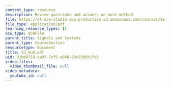 ```yaml
---
content_type: resource
description: Review questions and answers on nose method.
file: https://ol-ocw-studio-app-production.s3.amazonaws.com/courses/16-01-unified-engineering-i-ii-iii-iv-fall-2005-spring-2006/31bd8753ca9f7cf5a84888c23b6b1fa8_S3_mud.pdf
file_type: application/pdf
learning_resource_types: []
ocw_type: OCWFile
parent_title: Signals and Systems
parent_type: CourseSection
resourcetype: Document
title: S3_mud.pdf
uid: 31bd8753-ca9f-7cf5-a848-88c23b6b1fa8
video_files:
  video_thumbnail_file: null
video_metadata:
  youtube_id: null
---
```

